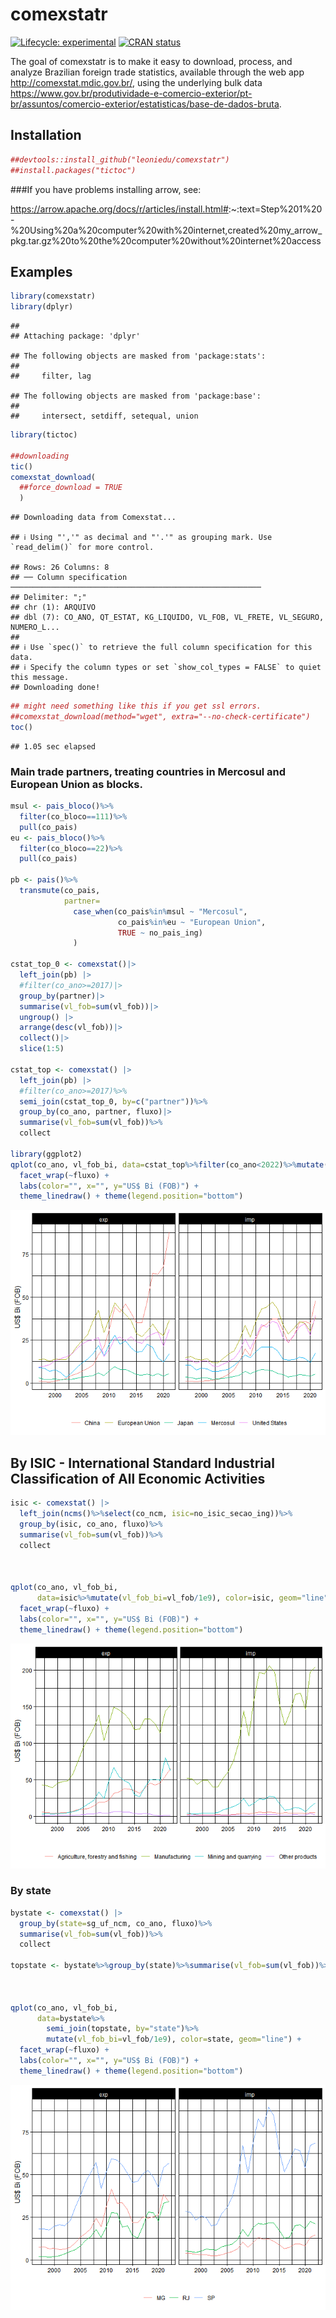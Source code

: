 
<!-- README.md is generated from README.Rmd. Please edit that file -->

# comexstatr

<!-- badges: start -->

[![Lifecycle:
experimental](https://img.shields.io/badge/lifecycle-experimental-orange.svg)](https://lifecycle.r-lib.org/articles/stages.html#experimental)
[![CRAN
status](https://www.r-pkg.org/badges/version/comexstatr)](https://CRAN.R-project.org/package=comexstatr)
<!-- badges: end -->

The goal of comexstatr is to make it easy to download, process, and
analyze Brazilian foreign trade statistics, available through the web
app <http://comexstat.mdic.gov.br/>, using the underlying bulk data
<https://www.gov.br/produtividade-e-comercio-exterior/pt-br/assuntos/comercio-exterior/estatisticas/base-de-dados-bruta>.

## Installation

``` r
##devtools::install_github("leoniedu/comexstatr")
##install.packages("tictoc")
```

\###If you have problems installing arrow, see:

<https://arrow.apache.org/docs/r/articles/install.html#>:\~:text=Step%201%20-%20Using%20a%20computer%20with%20internet,created%20my_arrow_pkg.tar.gz%20to%20the%20computer%20without%20internet%20access

## Examples

``` r
library(comexstatr)
library(dplyr)
```

    ## 
    ## Attaching package: 'dplyr'

    ## The following objects are masked from 'package:stats':
    ## 
    ##     filter, lag

    ## The following objects are masked from 'package:base':
    ## 
    ##     intersect, setdiff, setequal, union

``` r
library(tictoc)

##downloading
tic()
comexstat_download(
  ##force_download = TRUE
  )
```

    ## Downloading data from Comexstat...

    ## ℹ Using "','" as decimal and "'.'" as grouping mark. Use `read_delim()` for more control.

    ## Rows: 26 Columns: 8
    ## ── Column specification ────────────────────────────────────────────────────────
    ## Delimiter: ";"
    ## chr (1): ARQUIVO
    ## dbl (7): CO_ANO, QT_ESTAT, KG_LIQUIDO, VL_FOB, VL_FRETE, VL_SEGURO, NUMERO_L...
    ## 
    ## ℹ Use `spec()` to retrieve the full column specification for this data.
    ## ℹ Specify the column types or set `show_col_types = FALSE` to quiet this message.
    ## Downloading done!

``` r
## might need something like this if you get ssl errors. 
##comexstat_download(method="wget", extra="--no-check-certificate")
toc()
```

    ## 1.05 sec elapsed

### Main trade partners, treating countries in Mercosul and European Union as blocks.

``` r
msul <- pais_bloco()%>%
  filter(co_bloco==111)%>%
  pull(co_pais)
eu <- pais_bloco()%>%
  filter(co_bloco==22)%>%
  pull(co_pais)

pb <- pais()%>%
  transmute(co_pais, 
            partner=
              case_when(co_pais%in%msul ~ "Mercosul",
                        co_pais%in%eu ~ "European Union",
                        TRUE ~ no_pais_ing)
              )

cstat_top_0 <- comexstat()|>
  left_join(pb) |> 
  #filter(co_ano>=2017)|>
  group_by(partner)|>
  summarise(vl_fob=sum(vl_fob))|>
  ungroup() |> 
  arrange(desc(vl_fob))|>
  collect()|>
  slice(1:5)

cstat_top <- comexstat() |>
  left_join(pb) |> 
  #filter(co_ano>=2017)%>%
  semi_join(cstat_top_0, by=c("partner"))%>%
  group_by(co_ano, partner, fluxo)|>
  summarise(vl_fob=sum(vl_fob))%>%
  collect

library(ggplot2)
qplot(co_ano, vl_fob_bi, data=cstat_top%>%filter(co_ano<2022)%>%mutate(vl_fob_bi=vl_fob/1e9), color=partner, geom="line") +
  facet_wrap(~fluxo) +
  labs(color="", x="", y="US$ Bi (FOB)") +
  theme_linedraw() + theme(legend.position="bottom")
```

![](README_files/figure-gfm/unnamed-chunk-3-1.png)<!-- -->

## By ISIC - International Standard Industrial Classification of All Economic Activities

``` r
isic <- comexstat() |> 
  left_join(ncms()%>%select(co_ncm, isic=no_isic_secao_ing))%>%
  group_by(isic, co_ano, fluxo)%>%
  summarise(vl_fob=sum(vl_fob))%>%
  collect



qplot(co_ano, vl_fob_bi, 
      data=isic%>%mutate(vl_fob_bi=vl_fob/1e9), color=isic, geom="line") +
  facet_wrap(~fluxo) +
  labs(color="", x="", y="US$ Bi (FOB)") +
  theme_linedraw() + theme(legend.position="bottom")
```

![](README_files/figure-gfm/unnamed-chunk-4-1.png)<!-- -->

### By state

``` r
bystate <- comexstat() |> 
  group_by(state=sg_uf_ncm, co_ano, fluxo)%>%
  summarise(vl_fob=sum(vl_fob))%>%
  collect

topstate <- bystate%>%group_by(state)%>%summarise(vl_fob=sum(vl_fob))%>%arrange(-vl_fob)%>%head(3)



qplot(co_ano, vl_fob_bi, 
      data=bystate%>%
        semi_join(topstate, by="state")%>%
        mutate(vl_fob_bi=vl_fob/1e9), color=state, geom="line") +
  facet_wrap(~fluxo) +
  labs(color="", x="", y="US$ Bi (FOB)") +
  theme_linedraw() + theme(legend.position="bottom")
```

![](README_files/figure-gfm/unnamed-chunk-5-1.png)<!-- -->
